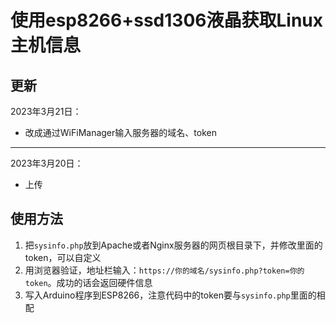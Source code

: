 # 使用esp8266+ssd1306液晶获取Linux主机信息

## 更新

2023年3月21日：
- 改成通过WiFiManager输入服务器的域名、token
---
2023年3月20日：
- 上传

## 使用方法
1. 把`sysinfo.php`放到Apache或者Nginx服务器的网页根目录下，并修改里面的token，可以自定义
2. 用浏览器验证，地址栏输入：`https://你的域名/sysinfo.php?token=你的token`。成功的话会返回硬件信息
3. 写入Arduino程序到ESP8266，注意代码中的token要与`sysinfo.php`里面的相配
